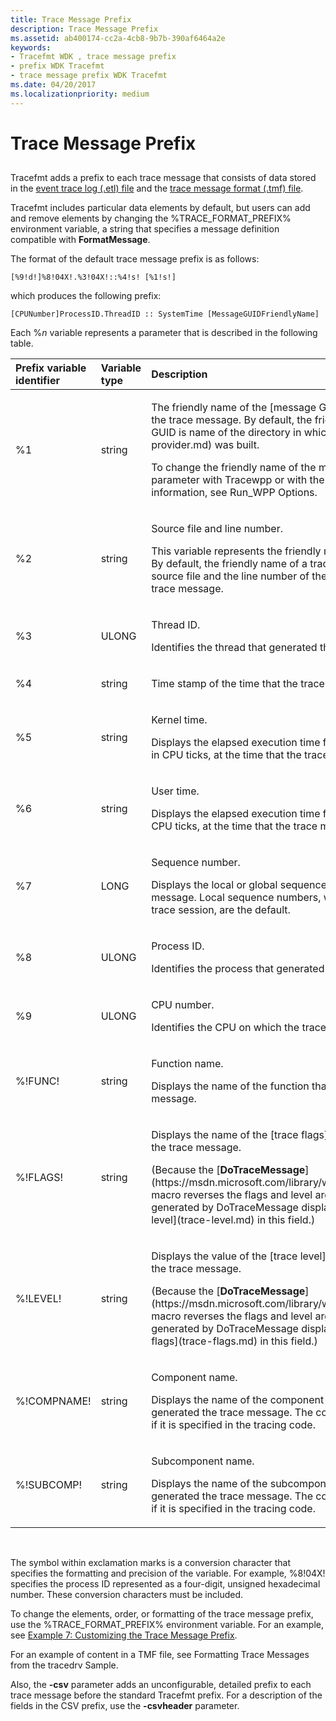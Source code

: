 ```yaml
---
title: Trace Message Prefix
description: Trace Message Prefix
ms.assetid: ab400174-cc2a-4cb8-9b7b-390af6464a2e
keywords:
- Tracefmt WDK , trace message prefix
- prefix WDK Tracefmt
- trace message prefix WDK Tracefmt
ms.date: 04/20/2017
ms.localizationpriority: medium
---
```


# Trace Message Prefix


## <span id="ddk_trace_message_prefix_tools"></span><span id="DDK_TRACE_MESSAGE_PREFIX_TOOLS"></span>


Tracefmt adds a prefix to each trace message that consists of data stored in the [event trace log (.etl) file](trace-log.md) and the [trace message format (.tmf) file](trace-message-format-file.md).

Tracefmt includes particular data elements by default, but users can add and remove elements by changing the %TRACE\_FORMAT\_PREFIX% environment variable, a string that specifies a message definition compatible with **FormatMessage**.

The format of the default trace message prefix is as follows:

```
[%9!d!]%8!04X!.%3!04X!::%4!s! [%1!s!]
```

which produces the following prefix:

```
[CPUNumber]ProcessID.ThreadID :: SystemTime [MessageGUIDFriendlyName]
```

Each %*n* variable represents a parameter that is described in the following table.

<table>
<colgroup>
<col width="33%" />
<col width="33%" />
<col width="33%" />
</colgroup>
<thead>
<tr class="header">
<th align="left">Prefix variable identifier</th>
<th align="left">Variable type</th>
<th align="left">Description</th>
</tr>
</thead>
<tbody>
<tr class="odd">
<td align="left"><p>%1</p></td>
<td align="left"><p>string</p></td>
<td align="left"><p>The friendly name of the [message GUID](message-guid.md) of the trace message. By default, the friendly name of a message GUID is name of the directory in which the [trace provider](trace-provider.md) was built.</p>
<p>To change the friendly name of the message GUID, use the <strong>-p</strong> parameter with Tracewpp or with the RUN_WPP macro. For more information, see Run_WPP Options.</p></td>
</tr>
<tr class="even">
<td align="left"><p>%2</p></td>
<td align="left"><p>string</p></td>
<td align="left"><p>Source file and line number.</p>
<p>This variable represents the friendly name of the trace message. By default, the friendly name of a trace message is name of the source file and the line number of the code that generated the trace message.</p></td>
</tr>
<tr class="odd">
<td align="left"><p>%3</p></td>
<td align="left"><p>ULONG</p></td>
<td align="left"><p>Thread ID.</p>
<p>Identifies the thread that generated the trace message.</p></td>
</tr>
<tr class="even">
<td align="left"><p>%4</p></td>
<td align="left"><p>string</p></td>
<td align="left"><p>Time stamp of the time that the trace message was generated.</p></td>
</tr>
<tr class="odd">
<td align="left"><p>%5</p></td>
<td align="left"><p>string</p></td>
<td align="left"><p>Kernel time.</p>
<p>Displays the elapsed execution time for kernel-mode instruction, in CPU ticks, at the time that the trace message was generated.</p></td>
</tr>
<tr class="even">
<td align="left"><p>%6</p></td>
<td align="left"><p>string</p></td>
<td align="left"><p>User time.</p>
<p>Displays the elapsed execution time for user-mode instruction, in CPU ticks, at the time that the trace message was generated.</p></td>
</tr>
<tr class="odd">
<td align="left"><p>%7</p></td>
<td align="left"><p>LONG</p></td>
<td align="left"><p>Sequence number.</p>
<p>Displays the local or global sequence number of the trace message. Local sequence numbers, which are unique only to this trace session, are the default.</p></td>
</tr>
<tr class="even">
<td align="left"><p>%8</p></td>
<td align="left"><p>ULONG</p></td>
<td align="left"><p>Process ID.</p>
<p>Identifies the process that generated the trace message.</p></td>
</tr>
<tr class="odd">
<td align="left"><p>%9</p></td>
<td align="left"><p>ULONG</p></td>
<td align="left"><p>CPU number.</p>
<p>Identifies the CPU on which the trace message was generated.</p></td>
</tr>
<tr class="even">
<td align="left"><p>%!FUNC!</p></td>
<td align="left"><p>string</p></td>
<td align="left"><p>Function name.</p>
<p>Displays the name of the function that generated the trace message.</p></td>
</tr>
<tr class="odd">
<td align="left"><p>%!FLAGS!</p></td>
<td align="left"><p>string</p></td>
<td align="left"><p>Displays the name of the [trace flags](trace-flags.md) that enable the trace message.</p>
<p>(Because the [<strong>DoTraceMessage</strong>](https://msdn.microsoft.com/library/windows/hardware/ff544918) macro reverses the flags and level arguments, messages generated by DoTraceMessage display the value of the [trace level](trace-level.md) in this field.)</p></td>
</tr>
<tr class="even">
<td align="left"><p>%!LEVEL!</p></td>
<td align="left"><p>string</p></td>
<td align="left"><p>Displays the value of the [trace level](trace-level.md) that enables the trace message.</p>
<p>(Because the [<strong>DoTraceMessage</strong>](https://msdn.microsoft.com/library/windows/hardware/ff544918) macro reverses the flags and level arguments, messages generated by DoTraceMessage display the name of the [trace flags](trace-flags.md) in this field.)</p></td>
</tr>
<tr class="odd">
<td align="left"><p>%!COMPNAME!</p></td>
<td align="left"><p>string</p></td>
<td align="left"><p>Component name.</p>
<p>Displays the name of the component of the provider that generated the trace message. The component name appears only if it is specified in the tracing code.</p></td>
</tr>
<tr class="even">
<td align="left"><p>%!SUBCOMP!</p></td>
<td align="left"><p>string</p></td>
<td align="left"><p>Subcomponent name.</p>
<p>Displays the name of the subcomponent of the provider that generated the trace message. The component name appears only if it is specified in the tracing code.</p></td>
</tr>
</tbody>
</table>

 

The symbol within exclamation marks is a conversion character that specifies the formatting and precision of the variable. For example, %8!04X! specifies the process ID represented as a four-digit, unsigned hexadecimal number. These conversion characters must be included.

To change the elements, order, or formatting of the trace message prefix, use the %TRACE\_FORMAT\_PREFIX% environment variable. For an example, see [Example 7: Customizing the Trace Message Prefix](example-7--customizing-the-trace-message-prefix.md).

For an example of content in a TMF file, see Formatting Trace Messages from the tracedrv Sample.

Also, the **-csv** parameter adds an unconfigurable, detailed prefix to each trace message before the standard Tracefmt prefix. For a description of the fields in the CSV prefix, use the **-csvheader** parameter.

 

 





